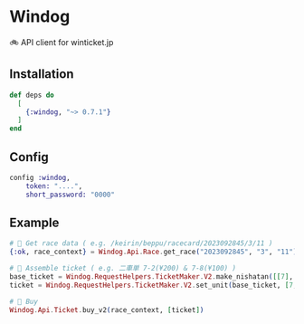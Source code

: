 # Windog

🚲 API client for winticket.jp  

## Installation

```elixir
def deps do
  [
    {:windog, "~> 0.7.1"}
  ]
end
```

## Config
```elixir
config :windog,
    token: "....",
    short_password: "0000"
```

## Example
```elixir
# 📅 Get race data ( e.g. /keirin/beppu/racecard/2023092845/3/11 )
{:ok, race_context} = Windog.Api.Race.get_race("2023092845", "3", "11")

# 🎫 Assemble ticket ( e.g. 二車単 7-2(¥200) & 7-8(¥100) )
base_ticket = Windog.RequestHelpers.TicketMaker.V2.make_nishatan([[7], [2, 8]], race_context)
ticket = Windog.RequestHelpers.TicketMaker.V2.set_unit(base_ticket, [7, 2], 2)

# 🤤 Buy
Windog.Api.Ticket.buy_v2(race_context, [ticket])
```
